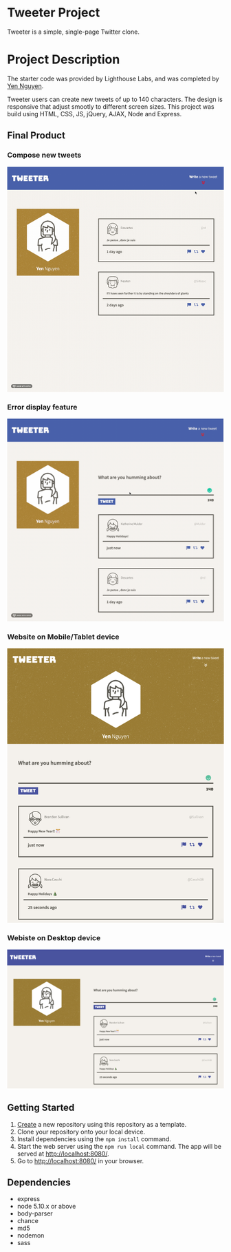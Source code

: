# Tweeter Project

Tweeter is a simple, single-page Twitter clone.

# Project Description

The starter code was provided by Lighthouse Labs, and was completed by [Yen Nguyen](https://github.com/yen-hnguyen).

Tweeter users can create new tweets of up to 140 characters. The design is responsive that adjust smootly to different screen sizes. This project was build using HTML, CSS, JS, jQuery, AJAX, Node and Express. 

## Final Product

### Compose new tweets
![Compose new tweets](public/images/new-tweet.gif)

### Error display feature
![Display errors](public/images/error-display.gif)

### Website on Mobile/Tablet device
![Mobile/Table View](public/images/mobile-tablet-view.png)

### Webiste on Desktop device
![Desktop View](public/images/desktop-view.png)


## Getting Started

1. [Create](https://docs.github.com/en/repositories/creating-and-managing-repositories/creating-a-repository-from-a-template) a new repository using this repository as a template.
2. Clone your repository onto your local device.
3. Install dependencies using the `npm install` command.
3. Start the web server using the `npm run local` command. The app will be served at <http://localhost:8080/>.
4. Go to <http://localhost:8080/> in your browser.

## Dependencies

- express
- node 5.10.x or above
- body-parser
- chance
- md5
- nodemon
- sass
